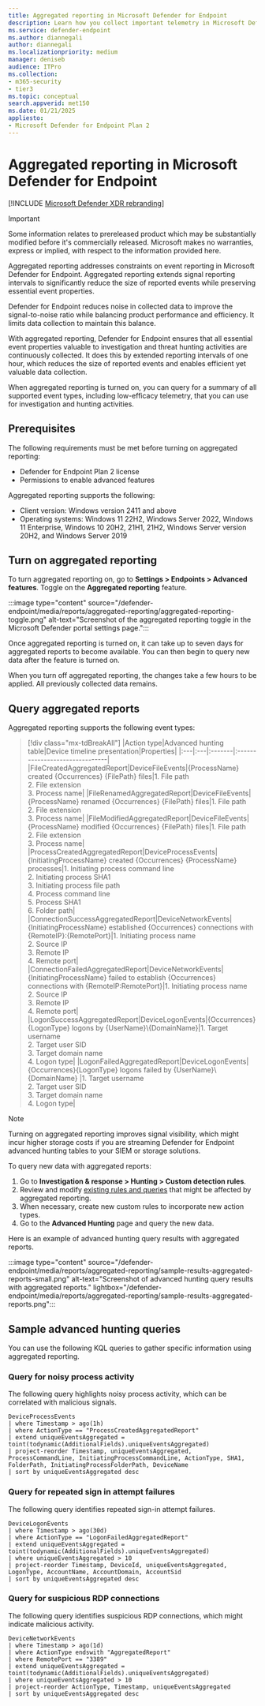 ```yaml
---
title: Aggregated reporting in Microsoft Defender for Endpoint
description: Learn how you collect important telemetry in Microsoft Defender for Endpoint by turning on aggregated reporting.
ms.service: defender-endpoint
ms.author: diannegali
author: diannegali
ms.localizationpriority: medium
manager: deniseb
audience: ITPro
ms.collection: 
- m365-security
- tier3
ms.topic: conceptual
search.appverid: met150
ms.date: 01/21/2025
appliesto:
- Microsoft Defender for Endpoint Plan 2
---
```


# Aggregated reporting in Microsoft Defender for Endpoint

[!INCLUDE [Microsoft Defender XDR rebranding](../includes/microsoft-defender.md)]

> [!IMPORTANT]
> Some information relates to prereleased product which may be substantially modified before it's commercially released. Microsoft makes no warranties, express or implied, with respect to the information provided here.

Aggregated reporting addresses constraints on event reporting in Microsoft Defender for Endpoint. Aggregated reporting extends signal reporting intervals to significantly reduce the size of reported events while preserving essential event properties.

Defender for Endpoint reduces noise in collected data to improve the signal-to-noise ratio while balancing product performance and efficiency. It limits data collection to maintain this balance. 

With aggregated reporting, Defender for Endpoint ensures that all essential event properties valuable to investigation and threat hunting activities are continuously collected. It does this by extended reporting intervals of one hour, which reduces the size of reported events and enables efficient yet valuable data collection.

When aggregated reporting is turned on, you can query for a summary of all supported event types, including low-efficacy telemetry, that you can use for investigation and hunting activities.

## Prerequisites

The following requirements must be met before turning on aggregated reporting:

- Defender for Endpoint Plan 2 license
- Permissions to enable advanced features

Aggregated reporting supports the following:

- Client version: Windows version 2411 and above
- Operating systems: Windows 11 22H2, Windows Server 2022, Windows 11 Enterprise, Windows 10 20H2, 21H1, 21H2, Windows Server version 20H2, and Windows Server 2019

## Turn on aggregated reporting

To turn aggregated reporting on, go to **Settings > Endpoints > Advanced features**. Toggle on the **Aggregated reporting** feature.

:::image type="content" source="/defender-endpoint/media/reports/aggregated-reporting/aggregated-reporting-toggle.png" alt-text="Screenshot of the aggregated reporting toggle in the Microsoft Defender portal settings page.":::

Once aggregated reporting is turned on, it can take up to seven days for aggregated reports to become available. You can then begin to query new data after the feature is turned on.

When you turn off aggregated reporting, the changes take a few hours to be applied. All previously collected data remains.

## Query aggregated reports

Aggregated reporting supports the following event types:

> [!div class="mx-tdBreakAll"]
> |Action type|Advanced hunting table|Device timeline presentation|Properties|
> |:---|:---|:-------|:-------------------------------|
> |FileCreatedAggregatedReport|DeviceFileEvents|{ProcessName} created {Occurrences} {FilePath} files|1. File path </br> 2. File extension </br> 3. Process name|
>|FileRenamedAggregatedReport|DeviceFileEvents|{ProcessName} renamed {Occurrences} {FilePath} files|1. File path </br> 2. File extension </br> 3. Process name|
> |FileModifiedAggregatedReport|DeviceFileEvents|{ProcessName} modified {Occurrences} {FilePath} files|1. File path </br> 2. File extension </br> 3. Process name|
> |ProcessCreatedAggregatedReport|DeviceProcessEvents|{InitiatingProcessName} created {Occurrences} {ProcessName} processes|1. Initiating process command line </br> 2. Initiating process SHA1 </br> 3. Initiating process file path </br> 4. Process command line </br> 5. Process SHA1 </br> 6. Folder path|
> |ConnectionSuccessAggregatedReport|DeviceNetworkEvents|{InitiatingProcessName} established {Occurrences} connections with {RemoteIP}:{RemotePort}|1. Initiating process name </br> 2. Source IP </br> 3. Remote IP </br> 4. Remote port|
> |ConnectionFailedAggregatedReport|DeviceNetworkEvents|{InitiatingProcessName} failed to establish {Occurrences} connections with {RemoteIP:RemotePort}|1. Initiating process name </br> 2. Source IP </br> 3. Remote IP </br> 4. Remote port|
> |LogonSuccessAggregatedReport|DeviceLogonEvents|{Occurrences} {LogonType} logons by {UserName}&bsol;{DomainName}|1. Target username </br> 2. Target user SID </br> 3. Target domain name </br> 4. Logon type|
> |LogonFailedAggregatedReport|DeviceLogonEvents|{Occurrences}{LogonType} logons failed by {UserName}&bsol;{DomainName} |1. Target username </br> 2. Target user SID </br> 3. Target domain name </br> 4. Logon type|

> [!NOTE]
> Turning on aggregated reporting improves signal visibility, which might incur higher storage costs if you are streaming Defender for Endpoint advanced hunting tables to your SIEM or storage solutions.

To query new data with aggregated reports:

1. Go to **Investigation & response > Hunting > Custom detection rules**.
2. Review and modify [existing rules and queries](/defender-xdr/custom-detection-rules) that might be affected by aggregated reporting.
3. When necessary, create new custom rules to incorporate new action types.
4. Go to the **Advanced Hunting** page and query the new data.

Here is an example of advanced hunting query results with aggregated reports.

:::image type="content" source="/defender-endpoint/media/reports/aggregated-reporting/sample-results-aggregated-reports-small.png" alt-text="Screenshot of advanced hunting query results with aggregated reports." lightbox="/defender-endpoint/media/reports/aggregated-reporting/sample-results-aggregated-reports.png":::

## Sample advanced hunting queries

You can use the following KQL queries to gather specific information using aggregated reporting.

### Query for noisy process activity

The following query highlights noisy process activity, which can be correlated with malicious signals.

```Kusto
DeviceProcessEvents
| where Timestamp > ago(1h)
| where ActionType == "ProcessCreatedAggregatedReport"
| extend uniqueEventsAggregated = toint(todynamic(AdditionalFields).uniqueEventsAggregated)
| project-reorder Timestamp, uniqueEventsAggregated, ProcessCommandLine, InitiatingProcessCommandLine, ActionType, SHA1, FolderPath, InitiatingProcessFolderPath, DeviceName
| sort by uniqueEventsAggregated desc
```

### Query for repeated sign in attempt failures

The following query identifies repeated sign-in attempt failures.

```Kusto
DeviceLogonEvents
| where Timestamp > ago(30d)
| where ActionType == "LogonFailedAggregatedReport"
| extend uniqueEventsAggregated = toint(todynamic(AdditionalFields).uniqueEventsAggregated)
| where uniqueEventsAggregated > 10
| project-reorder Timestamp, DeviceId, uniqueEventsAggregated, LogonType, AccountName, AccountDomain, AccountSid
| sort by uniqueEventsAggregated desc
```

### Query for suspicious RDP connections

The following query identifies suspicious RDP connections, which might indicate malicious activity.

```Kusto
DeviceNetworkEvents
| where Timestamp > ago(1d)
| where ActionType endswith "AggregatedReport"
| where RemotePort == "3389"
| extend uniqueEventsAggregated = toint(todynamic(AdditionalFields).uniqueEventsAggregated)
| where uniqueEventsAggregated > 10
| project-reorder ActionType, Timestamp, uniqueEventsAggregated 
| sort by uniqueEventsAggregated desc
```